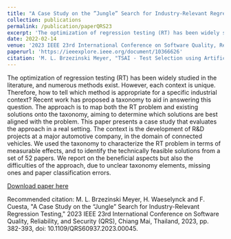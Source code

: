 ```yaml
---
title: "A Case Study on the ”Jungle” Search for Industry-Relevant Regression Testing"
collection: publications
permalink: /publication/paperQRS23
excerpt: 'The optimization of regression testing (RT) has been widely studied in the literature, and numerous methods exist. However, each context is unique. Therefore, how to tell which method is appropriate for a specific industrial context? Recent work has proposed a taxonomy to aid in answering this question. The approach is to map both the RT problem and existing solutions onto the taxonomy, aiming to determine which solutions are best aligned with the problem. This paper presents a case study that evaluates the approach in a real setting. The context is the development of R&D projects at a major automotive company, in the domain of connected vehicles. We used the taxonomy to characterize the RT problem in terms of measurable effects, and to identify the technically feasible solutions from a set of 52 papers. We report on the beneficial aspects but also the difficulties of the approach, due to unclear taxonomy elements, missing ones and paper classification errors.'
date: 2022-02-14
venue: '2023 IEEE 23rd International Conference on Software Quality, Reliability, and Security (QRS)'
paperurl: 'https://ieeexplore.ieee.org/document/10366626'
citation: 'M. L. Brzezinski Meyer, "TSAI - Test Selection using Artificial Intelligence for the Support of Continuous Integration," 2021 IEEE International Symposium on Software Reliability Engineering Workshops (ISSREW), Wuhan, China, 2021, pp. 306-309, doi: 10.1109/ISSREW53611.2021.00092.'
---
```

The optimization of regression testing (RT) has been widely studied in the literature, and numerous methods exist. However, each context is unique. Therefore, how to tell which method is appropriate for a specific industrial context? Recent work has proposed a taxonomy to aid in answering this question. The approach is to map both the RT problem and existing solutions onto the taxonomy, aiming to determine which solutions are best aligned with the problem. This paper presents a case study that evaluates the approach in a real setting. The context is the development of R&D projects at a major automotive company, in the domain of connected vehicles. We used the taxonomy to characterize the RT problem in terms of measurable effects, and to identify the technically feasible solutions from a set of 52 papers. We report on the beneficial aspects but also the difficulties of the approach, due to unclear taxonomy elements, missing ones and paper classification errors.

[Download paper here](http://academicpages.github.io/files/paperQRS.pdf)

Recommended citation: M. L. Brzezinski Meyer, H. Waeselynck and F. Cuesta, "A Case Study on the “Jungle” Search for Industry-Relevant Regression Testing," 2023 IEEE 23rd International Conference on Software Quality, Reliability, and Security (QRS), Chiang Mai, Thailand, 2023, pp. 382-393, doi: 10.1109/QRS60937.2023.00045.
